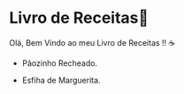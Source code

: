 # Livro de Receitas:cake: 

Olá, Bem Vindo ao meu Livro de Receitas !! :coffee:

- Pãozinho Recheado. 

- Esfiha de Marguerita. 

  

 
